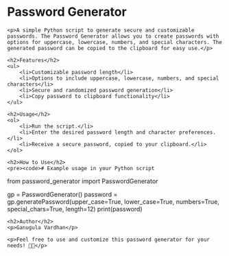  <h1>Password Generator</h1>

    <p>A simple Python script to generate secure and customizable passwords. The Password Generator allows you to create passwords with options for uppercase, lowercase, numbers, and special characters. The generated password can be copied to the clipboard for easy use.</p>

    <h2>Features</h2>
    <ul>
        <li>Customizable password length</li>
        <li>Options to include uppercase, lowercase, numbers, and special characters</li>
        <li>Secure and randomized password generation</li>
        <li>Copy password to clipboard functionality</li>
    </ul>

    <h2>Usage</h2>
    <ol>
        <li>Run the script.</li>
        <li>Enter the desired password length and character preferences.</li>
        <li>Receive a secure password, copied to your clipboard.</li>
    </ol>

    <h2>How to Use</h2>
    <pre><code># Example usage in your Python script
from password_generator import PasswordGenerator

gp = PasswordGenerator()
password = gp.generatePassword(upper_case=True, lower_case=True, numbers=True, special_chars=True, length=12)
print(password)
    </code></pre>

    <h2>Author</h2>
    <p>Ganugula Vardhan</p>

    <p>Feel free to use and customize this password generator for your needs! 🚀🔐</p>



